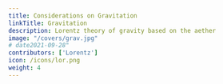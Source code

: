 ```yaml
---
title: Considerations on Gravitation
linkTitle: Gravitation
description: Lorentz theory of gravity based on the aether
image: "/covers/grav.jpg"
# date2021-09-28"
contributors: ['Lorentz']
icon: /icons/lor.png
weight: 4
---
```

